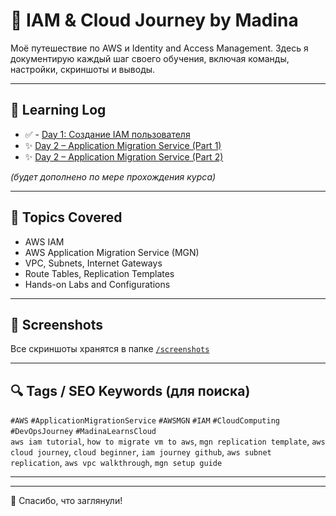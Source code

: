 # 🧭 IAM & Cloud Journey by Madina

Моё путешествие по AWS и Identity and Access Management. Здесь я документирую каждый шаг своего обучения, включая команды, настройки, скриншоты и выводы.

---

## 📆 Learning Log

- ✅ - [Day 1: Создание IAM пользователя](day1-create-iam-user.md)
- ✨ [Day 2 – Application Migration Service (Part 1)](day2-mgn-part1.md)
- ✨ [Day 2 – Application Migration Service (Part 2)](mgn-part3-installation-requirements.md)

_(будет дополнено по мере прохождения курса)_

---

## 🔖 Topics Covered

- AWS IAM
- AWS Application Migration Service (MGN)
- VPC, Subnets, Internet Gateways
- Route Tables, Replication Templates
- Hands-on Labs and Configurations

---

## 📸 Screenshots

Все скриншоты хранятся в папке [`/screenshots`](./screenshots)

---

## 🔍 Tags / SEO Keywords (для поиска)

`#AWS` `#ApplicationMigrationService` `#AWSMGN` `#IAM` `#CloudComputing` `#DevOpsJourney` `#MadinaLearnsCloud`  
`aws iam tutorial`, `how to migrate vm to aws`, `mgn replication template`, `aws cloud journey`, `cloud beginner`, `iam journey github`, `aws subnet replication`, `aws vpc walkthrough`, `mgn setup guide`

---

---

💬 Спасибо, что заглянули!
